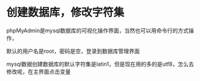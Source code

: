 # 创建数据库，修改字符集

phpMyAdmin是mysql数据库的可视化操作界面，当然也可以用命令行的方式操作，

默认的用户名是root，密码是空，登录到数据库管理界面

mysql数据创建数据库的默认字符集是latin1，但是现在用的多的是utf8，怎么去修改呢，在主界面点击变量